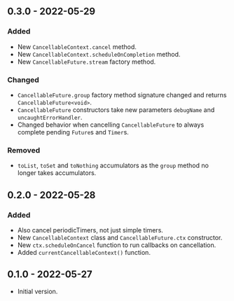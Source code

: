 ## 0.3.0 - 2022-05-29

### Added
- New `CancellableContext.cancel` method.
- New `CancellableContext.scheduleOnCompletion` method.
- New `CancellableFuture.stream` factory method.

### Changed
- `CancellableFuture.group` factory method signature changed and returns `CancellableFuture<void>`.
- `CancellableFuture` constructors take new parameters `debugName` and `uncaughtErrorHandler`.
- Changed behavior when cancelling `CancellableFuture` to always complete pending `Future`s and `Timer`s.

### Removed
- `toList`, `toSet` and `toNothing` accumulators as the `group` method no longer takes accumulators.

## 0.2.0 - 2022-05-28

### Added
- Also cancel periodicTimers, not just simple timers.
- New `CancellableContext` class and `CancellableFuture.ctx` constructor.
- New `ctx.scheduleOnCancel` function to run callbacks on cancellation.
- Added `currentCancellableContext()` function.

## 0.1.0 - 2022-05-27

- Initial version.
